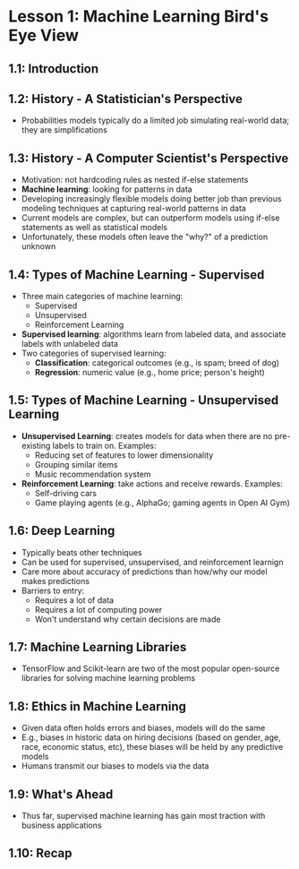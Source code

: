 # Lesson 1: Machine Learning Bird's Eye View

## 1.1: Introduction

## 1.2: History - A Statistician's Perspective

* Probabilities models typically do a limited job simulating real-world data; they are simplifications

## 1.3: History - A Computer Scientist's Perspective

* Motivation: not hardcoding rules as nested if-else statements
* **Machine learning**: looking for patterns in data
* Developing increasingly flexible models doing better job than previous modeling techniques at capturing real-world patterns in data
* Current models are complex, but can outperform models using if-else statements as well as statistical models
* Unfortunately, these models often leave the "why?" of a prediction unknown

## 1.4: Types of Machine Learning - Supervised

* Three main categories of machine learning:
    - Supervised
    - Unsupervised
    - Reinforcement Learning
* **Supervised learning**: algorithms learn from labeled data, and associate labels with unlabeled data
* Two categories of supervised learning:
    - **Classification**: categorical outcomes (e.g., is spam; breed of dog)
    - **Regression**: numeric value (e.g., home price; person's height)

## 1.5: Types of Machine Learning - Unsupervised Learning

* **Unsupervised Learning**: creates models for data when there are no pre-existing labels to train on. Examples:
    - Reducing set of features to lower dimensionality
    - Grouping similar items
    - Music recommendation system
* **Reinforcement Learning**: take actions and receive rewards. Examples:
    - Self-driving cars
    - Game playing agents (e.g., AlphaGo; gaming agents in Open AI Gym)

## 1.6: Deep Learning

* Typically beats other techniques
* Can be used for supervised, unsupervised, and reinforcement learnign
* Care more about accuracy of predictions than how/why our model makes predictions
* Barriers to entry:
    - Requires a lot of data
    - Requires a lot of computing power
    - Won't understand why certain decisions are made

## 1.7: Machine Learning Libraries

* TensorFlow and Scikit-learn are two of the most popular open-source libraries for solving machine learning problems

## 1.8: Ethics in Machine Learning

* Given data often holds errors and biases, models will do the same
* E.g., biases in historic data on hiring decisions (based on gender, age, race, economic status, etc), these biases will be held by any predictive models
* Humans transmit our biases to models via the data

## 1.9: What's Ahead

* Thus far, supervised machine learning has gain most traction with business applications

## 1.10: Recap
